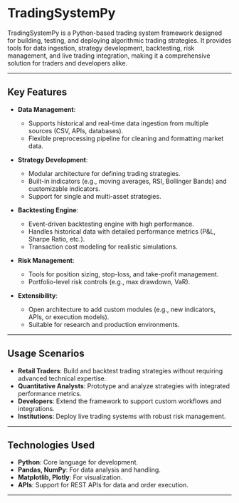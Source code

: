 # TradingSystemPy

TradingSystemPy is a Python-based trading system framework designed for building, testing, and deploying algorithmic trading strategies. It provides tools for data ingestion, strategy development, backtesting, risk management, and live trading integration, making it a comprehensive solution for traders and developers alike.

---

## **Key Features**

- **Data Management**:
  - Supports historical and real-time data ingestion from multiple sources (CSV, APIs, databases).
  - Flexible preprocessing pipeline for cleaning and formatting market data.

- **Strategy Development**:
  - Modular architecture for defining trading strategies.
  - Built-in indicators (e.g., moving averages, RSI, Bollinger Bands) and customizable indicators.
  - Support for single and multi-asset strategies.

- **Backtesting Engine**:
  - Event-driven backtesting engine with high performance.
  - Handles historical data with detailed performance metrics (P&L, Sharpe Ratio, etc.).
  - Transaction cost modeling for realistic simulations.

- **Risk Management**:
  - Tools for position sizing, stop-loss, and take-profit management.
  - Portfolio-level risk controls (e.g., max drawdown, VaR).

- **Extensibility**:
  - Open architecture to add custom modules (e.g., new indicators, APIs, or execution models).
  - Suitable for research and production environments.

---

## **Usage Scenarios**

- **Retail Traders**: Build and backtest trading strategies without requiring advanced technical expertise.
- **Quantitative Analysts**: Prototype and analyze strategies with integrated performance metrics.
- **Developers**: Extend the framework to support custom workflows and integrations.
- **Institutions**: Deploy live trading systems with robust risk management.

---

## **Technologies Used**

- **Python**: Core language for development.
- **Pandas, NumPy**: For data analysis and handling.
- **Matplotlib, Plotly**: For visualization.
- **APIs**: Support for REST APIs for data and order execution.

---
